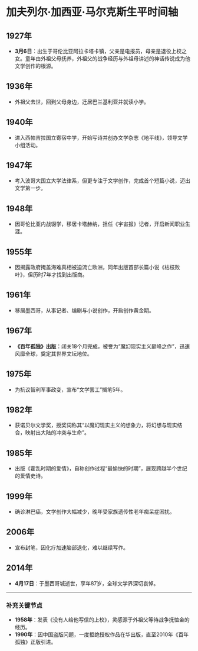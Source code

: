 # 加夫列尔·加西亚·马尔克斯生平时间轴

## **1927年**

- **3月6日**：出生于哥伦比亚阿拉卡塔卡镇，父亲是电报员，母亲是退役上校之女。童年由外祖父母抚养，外祖父的战争经历与外祖母讲述的神话传说成为他文学创作的根源。

## **1936年**

- 外祖父去世，回到父母身边，迁居巴兰基利亚并就读小学。

## **1940年**

- 进入西帕吉拉国立寄宿中学，开始写诗并创办文学杂志《地平线》，领导文学小组活动。

## **1947年**

- 考入波哥大国立大学法律系，但更专注于文学创作，完成首个短篇小说，迈出文学第一步。

## **1948年**

- 因哥伦比亚内战辍学，移居卡塔赫纳，担任《宇宙报》记者，开启新闻职业生涯。

## **1955年**

- 因揭露政府掩盖海难真相被迫流亡欧洲，同年出版首部长篇小说《枯枝败叶》，但历时7年才找到出版商。

## **1961年**

- 移居墨西哥，从事记者、编剧与小说创作，开启创作黄金期。

## **1967年**

- **《百年孤独》出版**：闭关18个月完成，被誉为“魔幻现实主义巅峰之作”，迅速风靡全球，奠定其世界文坛地位。

## **1975年**

- 为抗议智利军事政变，宣布“文学罢工”搁笔5年。

## **1982年**

- 获诺贝尔文学奖，授奖词称其“以魔幻现实主义的想象力，将幻想与现实结合，映射出大陆的冲突与生命”。

## **1985年**

- 出版《霍乱时期的爱情》，自称创作过程“最愉快的时期”，展现跨越半个世纪的爱情史诗。

## **1999年**

- 确诊淋巴癌，文学创作大幅减少，晚年受家族遗传性老年痴呆症困扰。

## **2006年**

- 宣布封笔，因化疗加速脑部退化，难以继续写作。

## **2014年**

- **4月17日**：于墨西哥城逝世，享年87岁，全球文学界深切哀悼。

------

### 补充关键节点

- **1958年**：发表《没有人给他写信的上校》，灵感源于外祖父等待战争抚恤金的经历。
- **1990年**：因中国盗版问题，一度拒绝授权作品在华出版，直至2010年《百年孤独》正版引进。

